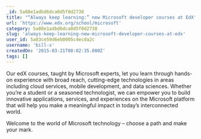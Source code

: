 ```yaml
---
_id: 5a88e1adbd6dca0d5f0d2738
title: "“Always keep learning:” new Microsoft developer courses at EdX"
url: 'https://www.edx.org/school/microsoft'
category: 5a88e1adbd6dca0d5f0d2738
slug: 'always-keep-learning-new-microsoft-developer-courses-at-edx'
user_id: 5a83ce59d6eb0005c4ecda2c
username: 'bill-s'
createdOn: '2015-03-21T08:02:35.000Z'
tags: []
---
```


Our edX courses, taught by Microsoft experts, let you learn through hands-on experience with broad reach, cutting-edge technologies in areas including cloud services, mobile development, and data sciences. Whether you’re a student or a seasoned technologist, we can empower you to build innovative applications, services, and experiences on the Microsoft platform that will help you make a meaningful impact in today’s interconnected world.

Welcome to the world of Microsoft technology – choose a path and make your mark.
